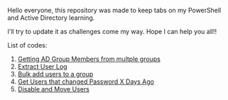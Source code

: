 <p> Hello everyone, this repository was made to keep tabs on my PowerShell and Active Directory learning.</p>
<p>I'll try to update it as challenges come my way. Hope I can help you all!! </p>

<p>List of codes:
    <ol>
        <li><a href="https://github.com/bcamboim/PowerShell/tree/main/1.Getting%20AD%20Group%20Members%20from%20multple%20groups">Getting AD Group Members from multple groups</a></li>
        <li><a href="https://github.com/bcamboim/PowerShell/tree/main/2.Extract%20User%20Log">Extract User Log</a></li>
        <li><a href="https://github.com/bcamboim/PowerShell/tree/main/3.Bulk%20add%20users%20to%20a%20group">Bulk add users to a group</a></li>
        <li><a href="https://github.com/bcamboim/PowerShell/tree/main/4.%20Get%20Users%20that%20changed%20Password%20X%20Days%20Ago">Get Users that changed Password X Days Ago</a></li>
        <li><a href="https://github.com/bcamboim/PowerShell/tree/main/5.%20Disable%20and%20Move%20Users">Disable and Move Users</a></li>
    <ol>
</p>